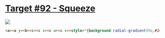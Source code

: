 # [Target #92 - Squeeze](https://cssbattle.dev/play/92)

![](https://cssbattle.dev/targets/92.png)

```HTML
<a><a y><b><c><c x><c w><c v><style>*{background:radial-gradient(9q,#243D83,100px,#6592CF)}a,b,c{position:fixed}a{width:200;height:200;background:#243D83;border-radius:50%;top:50;left:-126}[y]{left:326}b{height:40;width:400;background:#243D83;left:0;top:130}c{height:30;width:30;background:#6592CF;border-radius:50%;left:72;top:110}[x]{left:298}[w]{top:160}[v]{left:298;top:
```